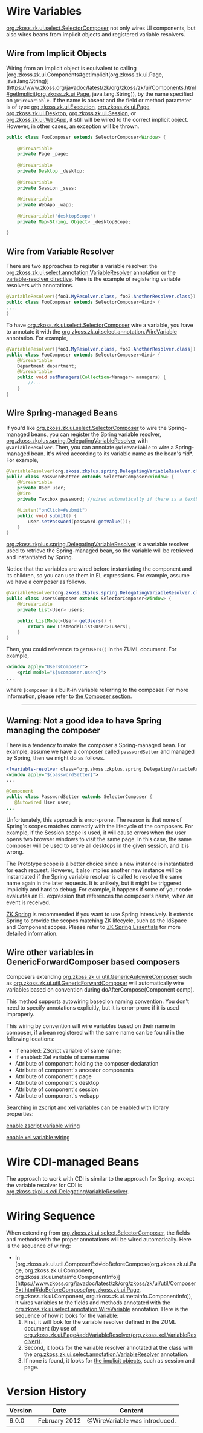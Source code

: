 # Wire Variables

[org.zkoss.zk.ui.select.SelectorComposer](https://www.zkoss.org/javadoc/latest/zk/org/zkoss/zk/ui/select/SelectorComposer.html) not only
wires UI components, but also wires beans from implicit objects and
registered variable resolvers.

 

## Wire from Implicit Objects

Wiring from an implicit object is equivalent to calling
[org.zkoss.zk.ui.Components#getImplicit(org.zkoss.zk.ui.Page, java.lang.String)](https://www.zkoss.org/javadoc/latest/zk/org/zkoss/zk/ui/Components.html#getImplicit(org.zkoss.zk.ui.Page, java.lang.String)),
by the name specified on `@WireVariable`. If the name is absent and the
field or method parameter is of type
[org.zkoss.zk.ui.Execution](https://www.zkoss.org/javadoc/latest/zk/org/zkoss/zk/ui/Execution.html),
[org.zkoss.zk.ui.Page](https://www.zkoss.org/javadoc/latest/zk/org/zkoss/zk/ui/Page.html),
[org.zkoss.zk.ui.Desktop](https://www.zkoss.org/javadoc/latest/zk/org/zkoss/zk/ui/Desktop.html),
[org.zkoss.zk.ui.Session](https://www.zkoss.org/javadoc/latest/zk/org/zkoss/zk/ui/Session.html), or
[org.zkoss.zk.ui.WebApp](https://www.zkoss.org/javadoc/latest/zk/org/zkoss/zk/ui/WebApp.html), it still
will be wired to the correct implicit object. However, in other cases,
an exception will be thrown.

```java
public class FooComposer extends SelectorComposer<Window> {
    
    @WireVariable
    private Page _page;
    
    @WireVariable
    private Desktop _desktop;
    
    @WireVariable
    private Session _sess;
    
    @WireVariable
    private WebApp _wapp;
    
    @WireVariable("desktopScope")
    private Map<String, Object> _desktopScope;

}
```

 

## Wire from Variable Resolver

There are two approaches to register a variable resolver: the
[org.zkoss.zk.ui.select.annotation.VariableResolver](https://www.zkoss.org/javadoc/latest/zk/org/zkoss/zk/ui/select/annotation/VariableResolver.html)
annotation or [the variable-resolver directive](zuml_ref/variable-resolver).
Here is the example of registering variable resolvers with annotations.

```java
@VariableResolver({foo1.MyResolver.class, foo2.AnotherResolver.class})
public class FooComposer extends SelectorComposer<Gird> {
....
}
```

To have [org.zkoss.zk.ui.select.SelectorComposer](https://www.zkoss.org/javadoc/latest/zk/org/zkoss/zk/ui/select/SelectorComposer.html) wire
a variable, you have to annotate it with the
[org.zkoss.zk.ui.select.annotation.WireVariable](https://www.zkoss.org/javadoc/latest/zk/org/zkoss/zk/ui/select/annotation/WireVariable.html)
annotation. For example,

```java
@VariableResolver({foo1.MyResolver.class, foo2.AnotherResolver.class})
public class FooComposer extends SelectorComposer<Gird> {
    @WireVariable
    Department department;
    @WireVariable
    public void setManagers(Collection<Manager> managers) {
        //...
    }
}
```

## Wire Spring-managed Beans

If you'd like [org.zkoss.zk.ui.select.SelectorComposer](https://www.zkoss.org/javadoc/latest/zk/org/zkoss/zk/ui/select/SelectorComposer.html)
to wire the Spring-managed beans, you can register the Spring variable
resolver,
[org.zkoss.zkplus.spring.DelegatingVariableResolver](https://www.zkoss.org/javadoc/latest/zk/org/zkoss/zkplus/spring/DelegatingVariableResolver.html)
with `@VariableResolver`. Then, you can annotate `@WireVariable` to wire
a Spring-managed bean. It's wired according to its variable name as the
bean's \*id\*. For example,

```java
@VariableResolver(org.zkoss.zkplus.spring.DelegatingVariableResolver.class)
public class PasswordSetter extends SelectorComposer<Window> {
    @WireVariable
    private User user;
    @Wire
    private Textbox password; //wired automatically if there is a textbox named password

    @Listen("onClick=#submit")
    public void submit() {
        user.setPassword(password.getValue());
    }
}
```

[org.zkoss.zkplus.spring.DelegatingVariableResolver](https://www.zkoss.org/javadoc/latest/zk/org/zkoss/zkplus/spring/DelegatingVariableResolver.html) is
a variable resolver used to retrieve the Spring-managed bean, so the
variable will be retrieved and instantiated by Spring.

Notice that the variables are wired before instantiating the component
and its children, so you can use them in EL expressions. For example,
assume we have a composer as follows.

```java
@VariableResolver(org.zkoss.zkplus.spring.DelegatingVariableResolver.class)
public class UsersComposer extends SelectorComposer<Window> {
    @WireVariable
    private List<User> users;

    public ListModel<User> getUsers() {
        return new ListModelList<User>(users);
    }
}
```

Then, you could reference to `getUsers()` in the ZUML document. For
example,

```xml
<window apply="UsersComposer">
    <grid model="${$composer.users}">
...
```

where `$composer` is a built-in variable referring to the composer. For
more information, please refer to [the Composer section]({{site.baseurl}}/zk_dev_ref/mvc/composer).

> ------------------------------------------------------------------------
>
> <references/>

## Warning: Not a good idea to have Spring managing the composer

There is a tendency to make the composer a Spring-managed bean. For
example, assume we have a composer called `passwordSetter` and managed
by Spring, then we might do as follows.

```xml
<?variable-resolver class="org.zkoss.zkplus.spring.DelegatingVariableResolver"?>
<window apply="${passwordSetter}">
...
```

```java
@Component
public class PasswordSetter extends SelectorComposer {
   @Autowired User user;
...
```

Unfortunately, this approach is error-prone. The reason is that none of
Spring's scopes matches correctly with the lifecycle of the composers.
For example, if the Session scope is used, it will cause errors when the
user opens two browser windows to visit the same page. In this case, the
same composer will be used to serve all desktops in the given session,
and it is wrong.

The Prototype scope is a better choice since a new instance is
instantiated for each request. However, it also implies another new
instance will be instantiated if the Spring variable resolver is called
to resolve the same name again in the later requests. It is unlikely,
but it might be triggered implicitly and hard to debug. For example, it
happens if some of your code evaluates an EL expression that references
the composer's name, when an event is received.

[ZK Spring](http://www.zkoss.org/product/zkspring) is recommended if you
want to use Spring intensively. It extends Spring to provide the scopes
matching ZK lifecycle, such as the IdSpace and Component scopes. Please
refer to [ZK Spring Essentials](/zk_spring_essentials/introduction) for
more detailed information.

## Wire other variables in GenericForwardComposer based composers

Composers extending
[org.zkoss.zk.ui.util.GenericAutowireComposer](https://www.zkoss.org/javadoc/latest/zk/org/zkoss/zk/ui/util/GenericAutowireComposer.html) such as
[org.zkoss.zk.ui.util.GenericForwardComposer](https://www.zkoss.org/javadoc/latest/zk/org/zkoss/zk/ui/util/GenericForwardComposer.html) will
automatically wire variables based on convention during
doAfterCompose(Component comp).

This method supports autowiring based on naming convention. You don't
need to specify annotations explicitly, but it is error-prone if it is
used improperly.

This wiring by convention will wire variables based on their name in
composer, if a bean registered with the same name can be found in the
following locations:

- If enabled: ZScript variable of same name;
- If enabled: Xel variable of same name
- Attribute of component holding the composer declaration
- Attribute of component's ancestor components
- Attribute of component's page
- Attribute of component's desktop
- Attribute of component's session
- Attribute of component's webapp

Searching in zscript and xel variables can be enabled with library
properties:

[enable zscript variable wiring]({{site.baseurl}}/zk_config_ref/org.zkoss.zk.ui.composer.autowire.zscript)

[enable xel variable wiring]({{site.baseurl}}/zk_config_ref/org.zkoss.zk.ui.composer.autowire.xel)

# Wire CDI-managed Beans

The approach to work with CDI is similar to the approach for Spring,
except the variable resolver for CDI is
[org.zkoss.zkplus.cdi.DelegatingVariableResolver](https://www.zkoss.org/javadoc/latest/zk/org/zkoss/zkplus/cdi/DelegatingVariableResolver.html).

# Wiring Sequence

When extending from
[org.zkoss.zk.ui.select.SelectorComposer](https://www.zkoss.org/javadoc/latest/zk/org/zkoss/zk/ui/select/SelectorComposer.html), the fields
and methods with the proper annotations will be wired automatically.
Here is the sequence of wiring:

- In
  [org.zkoss.zk.ui.util.ComposerExt#doBeforeCompose(org.zkoss.zk.ui.Page, org.zkoss.zk.ui.Component, org.zkoss.zk.ui.metainfo.ComponentInfo)](https://www.zkoss.org/javadoc/latest/zk/org/zkoss/zk/ui/util/ComposerExt.html#doBeforeCompose(org.zkoss.zk.ui.Page, org.zkoss.zk.ui.Component, org.zkoss.zk.ui.metainfo.ComponentInfo)),
  it wires variables to the fields and methods annotated with the
  [org.zkoss.zk.ui.select.annotation.WireVariable](https://www.zkoss.org/javadoc/latest/zk/org/zkoss/zk/ui/select/annotation/WireVariable.html)
  annotation. Here is the sequence of how it looks for the variable:
  1.  First, it will look for the variable resolver defined in the ZUML
      document (by use of
      [org.zkoss.zk.ui.Page#addVariableResolver(org.zkoss.xel.VariableResolver)](https://www.zkoss.org/javadoc/latest/zk/org/zkoss/zk/ui/Page.html#addVariableResolver(org.zkoss.xel.VariableResolver))).
  2.  Second, it looks for the variable resolver annotated at the class
      with the
      [org.zkoss.zk.ui.select.annotation.VariableResolver](https://www.zkoss.org/javadoc/latest/zk/org/zkoss/zk/ui/select/annotation/VariableResolver.html)
      annotation.
  3.  If none is found, it looks for [the implicit objects](zuml_ref/implicit_objects),
      such as session and page.

# Version History

| Version | Date          | Content                       |
|---------|---------------|-------------------------------|
| 6.0.0   | February 2012 | @WireVariable was introduced. |
